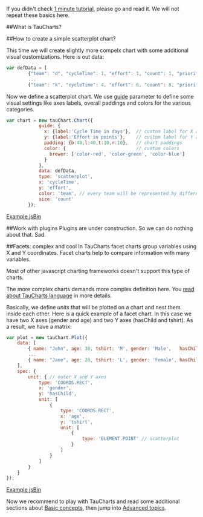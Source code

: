 If you didn't check [1 minute tutorial](1min), please go and read it. We will not repeat these basics here.

##What is TauCharts?

##How to create a simple scatterplot chart?

This time we will create slightly more compelx chart with some additional visual customizations. Here is out data:


```javascript
var defData = [
        {"team": "d", "cycleTime": 1, "effort": 1, "count": 1, "priority": "low"},
        ...
        {"team": "k", "cycleTime": 4, "effort": 6, "count": 8, "priority": "medium"}];
```

Now we define a scatterplot chart. We use [guide](../basic/guide.md) parameter to define some visual settings like axes labels, overall paddings and colors for the various categories.


```javascript
var chart = new tauChart.Chart({
            guide: {
              x: {label:'Cycle Time in days'},  // custom label for X axis
              y: {label:'Effort in points'},    // custom label for Y axis
              padding: {b:40,l:40,t:10,r:10},   // chart paddings
              color: {                          // custom colors
                brewer: ['color-red', 'color-green', 'color-blue']
              }
            },
            data: defData,
            type: 'scatterplot',
            x: 'cycleTime',
            y: 'effort',
            color: 'team', // every team will be represented by different color
            size: 'count'
        });
```

[Example jsBin](http://jsbin.com/tohujobuba/1/embed?output&height=500px)

##Work with plugins
Plugins are under construction. So we can do nothing about that. Sad.

##Facets: complex and cool
In TauCharts facet charts group variables using X and Y coordinates. Facet charts help to compare information with many variables.

Most of other javascript charting frameworks doesn't support this type of charts.

The more complex charts demands more complex definition here. You [read about TauCharts language](../advanced/tauchartslanguage.md) in more details.

Basically, we define *units* that will be plotted on a chart and nest them inside each other. Here is a quick example of a facet chart. In this case we have two X axes (gender and age) and two Y axes (hasChild and tshirt). As a result, we have a matrix:


```javascript
var plot = new tauChart.Plot({
    data: [
        { name: "John", age: 30, tshirt: 'M', gender: 'Male',   hasChild: true },
        ...
        { name: "Jane", age: 28, tshirt: 'L', gender: 'Female', hasChild: true }
    ],
    spec: {
        unit: { // outer X and Y axes
            type: 'COORDS.RECT',
            x: 'gender',
            y: 'hasChild',
            unit: [
                {
                    type: 'COORDS.RECT',
                    x: 'age',
                    y: 'tshirt',
                    unit: [
                        {
                            type: 'ELEMENT.POINT' // scatterplot
                        }
                    ]
                }
            ]
        }
    }
});
```

[Example jsBin](http://jsbin.com/wuyujeroxo/1/embed?output&height=500px)

Now we recommend to play with TauCharts and read some additional sections about [Basic concepts](../images/guide.png), then jump into [Advanced topics](../advanced/tauchartslanguage.md).
